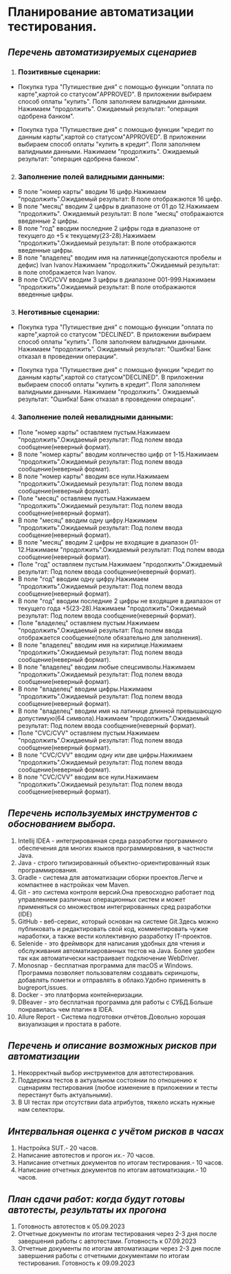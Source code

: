 # Планирование автоматизации тестирования.

##  *Перечень автоматизируемых сценариев*
1. ### Позитивные сценарии:
- Покупка тура "Путишествие дня" с помощью функции "оплата по карте",картой со статусом"APPROVED".
 В приложении выбираем способ оплаты "купить". Поля заполняем валидными данными.
Нажимаем "продолжить". Ожидаемый результат: "операция одобрена банком".  


- Покупка тура "Путишествие дня" с помощью функции "кредит по данным карты",картой со статусом"APPROVED". В приложении
выбираем способ оплаты "купить в кредит". Поля заполняем валидными данными. Нажимаем "продолжить".
Ожидаемый результат: "операция одобрена банком".

2. ### Заполнение полей валидными данными:

- В поле "номер карты" вводим 16 цифр.Нажимаем "продолжить".Ожидаемый результат: В поле отображаются 16 цифр.
- В поле "месяц" вводим 2 цифры в диапазоне от 01 до 12.Нажимаем "продолжить". Ожидаемый результат: В поле "месяц"
  отображаются введенные 2 цифры.
- В поле "год" вводим последние 2 цифры года в диапазоне от текущего до +5 к текущему(23-28).Нажимаем "продолжить".Ожидаемый
  результат: В поле отображаются введенные цифры.
- В поле "владелец" вводим имя на латинице(допускаются пробелы и дефис) Ivan Ivanov.Нажимаем "продолжить".Ожидаемый результат:
  в поле отображается Ivan Ivanov.
- В поле CVC/CVV вводим 3 цифры в диапазоне 001-999.Нажимаем "продолжить".Ожидаемый результат: В поле отображаются введенные цифры.


3. ### Неготивные сценарии:  
- Покупка тура "Путишествие дня" с помощью функции "оплата по карте",картой со статусом "DECLINED". В приложении выбираем способ
оплаты "купить". Поля заполняем валидными данными. Нажимаем "продолжить". Ожидаемый результат:
"Ошибка! Банк отказал в проведении операции".   


- Покупка тура "Путишествие дня" с помощью функции "кредит по данным карты",картой со статусом"DECLINED". В приложении
выбираем способ оплаты "купить в кредит". Поля заполняем валидными данными. Нажимаем "продолжить". Ожидаемый результат:
  "Ошибка! Банк отказал в проведении операции".

4. ### Заполнение полей невалидными данными:
- Поле "номер карты" оставляем пустым.Нажимаем "продолжить".Ожидаемый результат: Под полем ввода сообщение(неверный формат).
- В поле "номер карты" вводим колличество цифр от 1-15.Нажимаем "продолжить".Ожидаемый результат: Под полем ввода сообщение(неверный формат).
- В поле "номер карты" вводим все нули.Нажимаем "продолжить".Ожидаемый результат: Под полем ввода сообщение(неверный формат).
- Поле "месяц" оставляем пустым.Нажимаем "продолжить".Ожидаемый результат: Под полем ввода сообщение(неверный формат).
- В поле "месяц" вводим одну цифру.Нажимаем "продолжить".Ожидаемый результат: Под полем ввода сообщение(неверный формат).
- В поле "месяц" вводим 2 цифры не входящие в диапазон 01-12.Нажимаем "продолжить".Ожидаемый результат: Под полем ввода сообщение(неверный формат).
- Поле "год" оставляем пустым.Нажимаем "продолжить".Ожидаемый результат: Под полем ввода сообщение(неверный формат).
- В поле "год" вводим одну цифру.Нажимаем "продолжить".Ожидаемый результат: Под полем ввода сообщение(неверный формат).
- В поле "год" вводим последние 2 цифры не входящие в диапазон от текущего года +5(23-28).Нажимаем "продолжить".Ожидаемый результат: Под полем ввода сообщение(неверный формат).
- Поле "владелец" оставляем пустым.Нажимаем "продолжить".Ожидаемый результат: Под полем ввода отображается сообщение(поле обязательно для заполнения).
- В поле "владелец" вводим имя на кирилице.Нажимаем "продолжить".Ожидаемый результат: Под полем ввода сообщение(неверный формат).
- В поле "владелец" вводим любые спецсимволы.Нажимаем "продолжить".Ожидаемый результат: Под полем ввода сообщение(неверный формат).
- В поле "владелец" вводим цифры.Нажимаем "продолжить".Ожидаемый результат: Под полем ввода сообщение(неверный формат).
- В поле "владелец" вводим имя на латинице длинной превышающую допустимую(64 символа).Нажимаем "продолжить".Ожидаемый результат: Под полем ввода сообщение(неверный формат).
- Поле "CVC/CVV" оставляем пустым.Нажимаем "продолжить".Ожидаемый результат: Под полем ввода сообщение(неверный формат).
- В поле "CVC/CVV" вводим одну или две цифры.Нажимаем "продолжить".Ожидаемый результат: Под полем ввода сообщение(неверный формат).
- В поле "CVC/CVV" вводим все нули.Нажимаем "продолжить".Ожидаемый результат: Под полем ввода сообщение(неверный формат).


## *Перечень используемых инструментов с обоснованием выбора.*
1. Intellij IDEA - интегрированная среда разработки программного обеспечения для многих языков программирования, в частности Java.
2. Java - строго типизированный объектно-ориентированный язык программирования.
3. Gradle - система для автоматизации сборки проектов.Легче и компактнее в настройках чем Maven.
4. Git - это система контроля версий.Она превосходно работает под управлением различных операционных систем и может применяться со множеством интегрированных сред разработки (IDE)
5. GitHub - веб-сервис, который основан на системе Git.Здесь можно публиковать и редактировать свой код, комментировать чужие наработки, а также вести коллективную разработку IT-проектов.
6. Selenide - это фреймворк для написания удобных для чтения и обслуживания автоматизированных тестов на Java. Более удобен так как автоматически настраивает подключение WebDriver.
7. Monosnap - бесплатная программа для macOS и Windows. Программа позволяет пользователям создавать скриншоты, добавлять пометки и отправлять в облако.Удобно применять в bugreport,issues.
8. Docker - это платформа контейнеризации.
9. DBeaver - это бесплатная программа для работы с СУБД.Больше понравилась чем плагин в IDEA.
10. Allure Report - Система подготовки отчётов.Довольно хорошая визуализация и простата в работе.


## *Перечень и описание возможных рисков при автоматизации*
1. Некорректный выбор инструментов для автотестирования.
2. Поддержка тестов в актуальном состоянии по отношению к сценариям тестирования (любое изменение в приложении и тесты перестанут быть актуальными).
3. В UI тестах при отсутствии data атрибутов, тяжело искать нужные нам селекторы.


## *Интервальная оценка с учётом рисков в часах*
1. Настройка SUT.- 20 часов.
2. Написание автотестов и прогон их.- 70 часов.
3. Написание отчетных документов по итогам тестирования.- 10 часов.
4. Написание отчетных документов по итогам автоматизации.- 10 часов.


## *План сдачи работ: когда будут готовы автотесты, результаты их прогона*
1. Готовность автотестов к 05.09.2023
2. Отчетные документы по итогам тестирования через 2-3 дня после завершения работы с автотестами. Готовность к  07.09.2023
3. Отчетные документы по итогам автоматизации через 2-3 дня после завершения работы с отчетными документами по итогам тестирования. Готовность к 09.09.2023
